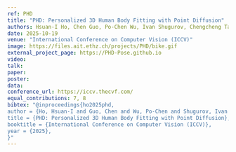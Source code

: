 ```yaml
---
ref: PHD
title: "PHD: Personalized 3D Human Body Fitting with Point Diffusion"
authors: Hsuan-I Ho, Chen Guo, Po-Chen Wu, Ivan Shugurov, Chengcheng Tang, Abhay Mittal, Sizhe An, Manuel Kaufmann, Linguang Zhang
date: 2025-10-19
venue: "International Conference on Computer Vision (ICCV)"
image: https://files.ait.ethz.ch/projects/PHD/bike.gif
external_project_page: https://PHD-Pose.github.io
video: 
talk: 
paper: 
poster:
data:
conference_url: https://iccv.thecvf.com/
equal_contributions: 7, 8
bibtex: "@inproceedings{ho2025phd,
author = {Ho, Hsuan-I and Guo, Chen and Wu, Po-Chen and Shugurov, Ivan and Tang, Chengcheng and Mittal, Abhay and An, Sizhe and Kaufmann, Manuel and Zhang, Linguang}, 
title = {PHD: Personalized 3D Human Body Fitting with Point Diffusion},
booktitle = {International Conference on Computer Vision (ICCV)},
year = {2025},
}"
---
```

